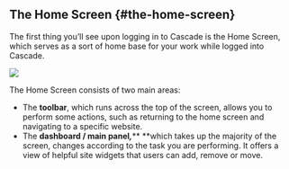 ## The Home Screen {#the-home-screen}

The first thing you’ll see upon logging in to Cascade is the Home Screen, which serves as a sort of home base for your work while logged into Cascade.

![](https://northwestern-engineering.gitbooks.io/main-mccormick-site/content/assets/8.png)

The Home Screen consists of two main areas:

* The **toolbar**, which runs across the top of the screen, allows you to perform some actions, such as returning to the home screen and navigating to a specific website.
* The **dashboard / main panel**_**,**_** **which takes up the majority of the screen, changes according to the task you are performing. It offers a view of helpful site widgets that users can add, remove or move.




